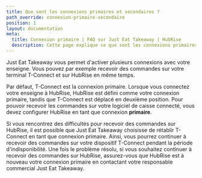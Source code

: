 ```yaml
---
title: Que sont les connexions primaires et secondaires ?
path_override: connexion-primaire-secondaire
position: 1
layout: documentation
meta:
  title: Connexion primaire | FAQ sur Just Eat Takeaway | HubRise
  description: Cette page explique ce que sont les connexions primaires et secondaires dans Just Eat Takeaway. Comment résoudre les problèmes résultant d'une configuration erronée.
---
```


Just Eat Takeaway vous permet d'activer plusieurs connexions avec votre enseigne. Vous pouvez par exemple recevoir des commandes sur votre terminal T-Connect et sur HubRise en même temps.

Par défaut, T-Connect est la connexion primaire. Lorsque vous connectez votre enseigne à HubRise, HubRise est défini comme votre connexion primaire, tandis que T-Connect est déplacé en deuxième position. Pour pouvoir recevoir les commandes sur votre logiciel de caisse connecté, vous devez configurer HubRise en tant que connexion **primaire**.

Si vous rencontrez des difficultés pour recevoir des commandes sur HubRise, il est possible que Just Eat Takeaway choisisse de rétablir T-Connect en tant que connexion primaire. Ainsi, vous pourrez continuer à recevoir des commandes sur votre dispositif T-Connect pendant la période d'indisponibilité. Une fois le problème résolu, si vous souhaitez continuer à recevoir des commandes sur HubRise, assurez-vous que HubRise est à nouveau votre connexion primaire en contactant votre responsable commercial Just Eat Takeaway.

